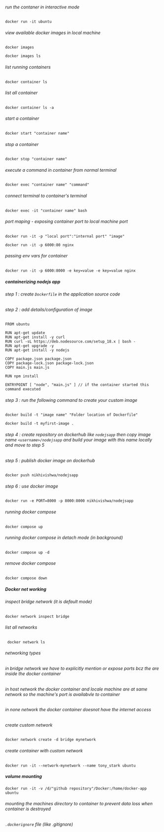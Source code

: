 ###### run the contaner in interactive mode
```
docker run -it ubuntu
```

###### view available docker images in local machine
```
docker images
```
```
docker images ls
```

###### list running containers
```
docker container ls
```

###### list all container
```
docker container ls -a
```

###### start a container
```
docker start "container name"
```

###### stop a container
```
docker stop "container name"
```

###### execute a command in container from normal terminal
```
docker exec "container name" "command"
```

###### connect terminal to container's terminal
```
docker exec -it "container name" bash
```

###### port maping - exposing container port to local machine port
```
docker run -it -p "local port":"internal port" "image"
```
```
docker run -it -p 6000:80 nginx
```

###### passing env vars for container
```
docker run -it -p 6000:8000 -e key=value -e key=value nginx
```

##### containerizing nodejs app

###### step 1 : create `Dockerfile` in the application source code

###### step 2 : add details/configuration of image
```
FROM ubuntu

RUN apt-get update
RUN apt-get install -y curl
RUN curl -sL https://deb.nodesource.com/setup_18.x | bash -
RUN apt-get upgrade -y
RUN apt-get install -y nodejs

COPY package.json package.json
COPY package-lock.json package-lock.json
COPY main.js main.js

RUN npm install

ENTRYPOINT [ "node", "main.js" ] // if the container started this command executed
```

###### step 3 : run the following command to create your custom image 
```
docker build -t "image name" "Folder location of Dockerfile"
```
```
docker build -t myfirst-image .
```

###### step 4 : create repository on dockerhub like `nodejsapp` then copy image name `<username>/nodejsapp` and build your image with this name locally and move to step 5

###### step 5 : publish docker image on dockerhub
```
docker push nikhivishwa/nodejsapp
```

###### step 6 : use docker image
```
docker run -e PORT=8000 -p 8000:8000 nikhivishwa/nodejsapp
```

###### running docker compose
```
docker compose up
```

###### running docker compose in detach mode (in background)
```
docker compose up -d
```

###### remove docker compose
```
docker compose down
```

##### Docker net working

###### inspect bridge network (it is default mode)
```
docker network inspect bridge
```

###### list all networks
```
 docker network ls
```
###### networking types

###### in bridge network we have to explicitly mention or expose ports bcz the are inside the docker container

###### in host network the docker container and locale machine are at same network so the machine's port is availabvle to container

###### in none network the docker container doesnot have the internet access

###### create custom network
```
docker network create -d bridge mynetwork
```

###### create container with custom network
```
docker run -it --network-mynetwork --name tony_stark ubuntu
```

##### volume mounting
```
docker run -it -v /d/"github repository"/Docker:/home/docker-app ubuntu
```

###### mounting the machines directory to container to prevent data loss when container is destroyed

###### `.dockerignore` file (like .gitignore)